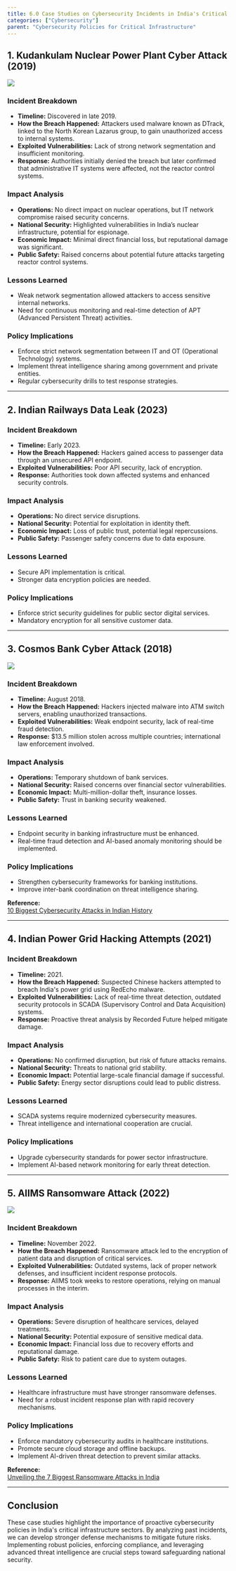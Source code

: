 ```yaml
---
title: 6.0 Case Studies on Cybersecurity Incidents in India's Critical Infrastructure
categories: ["Cybersecurity"]
parent: "Cybersecurity Policies for Critical Infrastructure"
---
```


## 1. Kudankulam Nuclear Power Plant Cyber Attack (2019)
![](https://imgs.search.brave.com/dymOCH0dvQFG3e6IBt6duanxhytG3A0PRrcqEs2OHGc/rs:fit:860:0:0:0/g:ce/aHR0cHM6Ly91cGxv/YWQud2lraW1lZGlh/Lm9yZy93aWtpcGVk/aWEvY29tbW9ucy8z/LzNlL0t1ZGFua3Vs/YW1fTnVjbGVhcl9Q/b3dlcl9QbGFudF9V/bml0XzFfYW5kXzIu/anBn)
### Incident Breakdown
- **Timeline:** Discovered in late 2019.
- **How the Breach Happened:** Attackers used malware known as DTrack, linked to the North Korean Lazarus group, to gain unauthorized access to internal systems.
- **Exploited Vulnerabilities:** Lack of strong network segmentation and insufficient monitoring.
- **Response:** Authorities initially denied the breach but later confirmed that administrative IT systems were affected, not the reactor control systems.

### Impact Analysis
- **Operations:** No direct impact on nuclear operations, but IT network compromise raised security concerns.
- **National Security:** Highlighted vulnerabilities in India’s nuclear infrastructure, potential for espionage.
- **Economic Impact:** Minimal direct financial loss, but reputational damage was significant.
- **Public Safety:** Raised concerns about potential future attacks targeting reactor control systems.

### Lessons Learned
- Weak network segmentation allowed attackers to access sensitive internal networks.
- Need for continuous monitoring and real-time detection of APT (Advanced Persistent Threat) activities.

### Policy Implications
- Enforce strict network segmentation between IT and OT (Operational Technology) systems.
- Implement threat intelligence sharing among government and private entities.
- Regular cybersecurity drills to test response strategies.

---

## 2. Indian Railways Data Leak (2023)

### Incident Breakdown
- **Timeline:** Early 2023.
- **How the Breach Happened:** Hackers gained access to passenger data through an unsecured API endpoint.
- **Exploited Vulnerabilities:** Poor API security, lack of encryption.
- **Response:** Authorities took down affected systems and enhanced security controls.

### Impact Analysis
- **Operations:** No direct service disruptions.
- **National Security:** Potential for exploitation in identity theft.
- **Economic Impact:** Loss of public trust, potential legal repercussions.
- **Public Safety:** Passenger safety concerns due to data exposure.

### Lessons Learned
- Secure API implementation is critical.
- Stronger data encryption policies are needed.

### Policy Implications
- Enforce strict security guidelines for public sector digital services.
- Mandatory encryption for all sensitive customer data.

---

## 3. Cosmos Bank Cyber Attack (2018)
![](https://imgs.search.brave.com/IfoaKCn8Wdc-vE-w_R9381wgR2ui6xss0IpQy60VPLo/rs:fit:860:0:0:0/g:ce/aHR0cHM6Ly9pMi53/cC5jb20vYmxvZ2dl/ci5nb29nbGV1c2Vy/Y29udGVudC5jb20v/aW1nL2IvUjI5dloy/eGwvQVZ2WHNFaExP/bEkwVGNzSUhwbldE/ZEh1OEc1amtoM0U1/QTNHV3pjcW82YnlK/ZWd1c2Q1TW11S05K/MWdVZ3dQemtfRmY3/eGduSENpMGxITlpS/c2F2WW5JVnFxRzNt/ZUtaOU5qUnBZSjR3/RnZXZ2p4RG5WRnot/cThGbUFGQjBDdUZ4/ZWZiME5ldFkzN1JD/YjVDNDdpZGlTdm5s/NVNnSjJRX1ZpNHQ5/ZTZobm52c1lTRWlr/eU11SHV2Rm1mQ1p5/RlZvN1EvczE2MDAw/L0Nvc21vcyUyMEJh/bmslMjBDeWJlciUy/MEF0dGFjayUyMC53/ZWJwP3c9Njk2JnJl/c2l6ZT02OTYsMCZz/c2w9MQ)
### Incident Breakdown
- **Timeline:** August 2018.
- **How the Breach Happened:** Hackers injected malware into ATM switch servers, enabling unauthorized transactions.
- **Exploited Vulnerabilities:** Weak endpoint security, lack of real-time fraud detection.
- **Response:** $13.5 million stolen across multiple countries; international law enforcement involved.

### Impact Analysis
- **Operations:** Temporary shutdown of bank services.
- **National Security:** Raised concerns over financial sector vulnerabilities.
- **Economic Impact:** Multi-million-dollar theft, insurance losses.
- **Public Safety:** Trust in banking security weakened.

### Lessons Learned
- Endpoint security in banking infrastructure must be enhanced.
- Real-time fraud detection and AI-based anomaly monitoring should be implemented.

### Policy Implications
- Strengthen cybersecurity frameworks for banking institutions.
- Improve inter-bank coordination on threat intelligence sharing.

**Reference:**  
[10 Biggest Cybersecurity Attacks in Indian History](https://www.stldigital.tech/blog/10-biggest-cybersecurity-attacks-in-indian-history/)

---

## 4. Indian Power Grid Hacking Attempts (2021)

### Incident Breakdown
- **Timeline:** 2021.
- **How the Breach Happened:** Suspected Chinese hackers attempted to breach India's power grid using RedEcho malware.
- **Exploited Vulnerabilities:** Lack of real-time threat detection, outdated security protocols in SCADA (Supervisory Control and Data Acquisition) systems.
- **Response:** Proactive threat analysis by Recorded Future helped mitigate damage.

### Impact Analysis
- **Operations:** No confirmed disruption, but risk of future attacks remains.
- **National Security:** Threats to national grid stability.
- **Economic Impact:** Potential large-scale financial damage if successful.
- **Public Safety:** Energy sector disruptions could lead to public distress.

### Lessons Learned
- SCADA systems require modernized cybersecurity measures.
- Threat intelligence and international cooperation are crucial.

### Policy Implications
- Upgrade cybersecurity standards for power sector infrastructure.
- Implement AI-based network monitoring for early threat detection.

---
## 5. AIIMS Ransomware Attack (2022)
![](https://imgs.search.brave.com/dChzqcE_8rNCcsw228LPzXyjBBI4tneS3caRRbkfs0c/rs:fit:860:0:0:0/g:ce/aHR0cHM6Ly93d3cu/ZXNkcy5jby5pbi9i/bG9nL3dwLWNvbnRl/bnQvdXBsb2Fkcy8y/MDIzLzA0L0ltYWdl/LTIuanBn)
### Incident Breakdown
- **Timeline:** November 2022.
- **How the Breach Happened:** Ransomware attack led to the encryption of patient data and disruption of critical services.
- **Exploited Vulnerabilities:** Outdated systems, lack of proper network defenses, and insufficient incident response protocols.
- **Response:** AIIMS took weeks to restore operations, relying on manual processes in the interim.

### Impact Analysis
- **Operations:** Severe disruption of healthcare services, delayed treatments.
- **National Security:** Potential exposure of sensitive medical data.
- **Economic Impact:** Financial loss due to recovery efforts and reputational damage.
- **Public Safety:** Risk to patient care due to system outages.

### Lessons Learned
- Healthcare infrastructure must have stronger ransomware defenses.
- Need for a robust incident response plan with rapid recovery mechanisms.

### Policy Implications
- Enforce mandatory cybersecurity audits in healthcare institutions.
- Promote secure cloud storage and offline backups.
- Implement AI-driven threat detection to prevent similar attacks.

**Reference:**  
[Unveiling the 7 Biggest Ransomware Attacks in India](https://ccoe.dsci.in/blog/7-biggest-ransomware-attacks-in-india)

---


## Conclusion
These case studies highlight the importance of proactive cybersecurity policies in India's critical infrastructure sectors. By analyzing past incidents, we can develop stronger defense mechanisms to mitigate future risks. Implementing robust policies, enforcing compliance, and leveraging advanced threat intelligence are crucial steps toward safeguarding national security.
